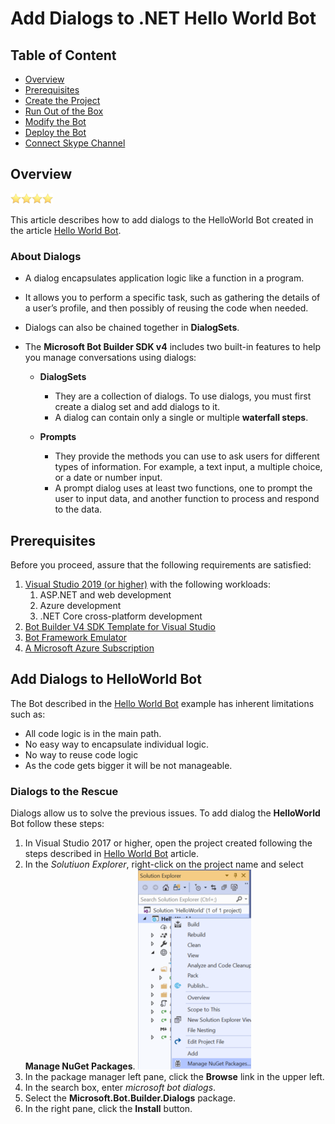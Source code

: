 # Add Dialogs to .NET Hello World Bot

## Table of Content

- [Overview](#overview)
- [Prerequisites](#prerequisites)
- [Create the Project](#create-the-project)
- [Run Out of the Box](#run-out-of-the-box)
- [Modify the Bot](#modify-the-bot)
- [Deploy the Bot](#deploy-the-bot)
- [Connect Skype Channel](#connect-skype-channel)


## Overview

![star](../../Media/Generic/star.png)![star](../../Media/Generic/star.png)![star](../../Media/Generic/star.png)![star](../../Media/Generic/star.png)

This article describes how to add dialogs to the HelloWorld Bot created in the article [Hello World Bot](HelloWorldBot.md).  

### About Dialogs

- A dialog encapsulates application logic like a function in a program.
- It allows you to perform a specific task, such as gathering the details of a user’s profile, and then possibly of reusing the code when needed.
- Dialogs can also be chained together in **DialogSets**.

- The **Microsoft Bot Builder SDK v4** includes two built-in features to help you manage conversations using dialogs:

  - **DialogSets**
    - They are a collection of dialogs. To use dialogs, you must first create a dialog set and add dialogs to it.
    - A dialog can contain only a single or multiple **waterfall steps**.

  - **Prompts**
    - They provide the methods you can use to ask users for different types of information. For example, a text input, a multiple choice, or a date or number input. 
    - A prompt dialog uses at least two functions, one to prompt the user to input data, and another function to process and respond to the data.


## Prerequisites

Before you proceed, assure that the following requirements are satisfied:

1. [Visual Studio 2019 (or higher)](https://visualstudio.microsoft.com/vs/) with the following workloads:
    1. ASP.NET and web development
    1. Azure development
    1. .NET Core cross-platform development
1. [Bot Builder V4 SDK Template for Visual Studio](https://marketplace.visualstudio.com/items?itemName=BotBuilder.botbuilderv4)
1. [Bot Framework Emulator](https://github.com/Microsoft/BotFramework-Emulator/releases/)
1. [A Microsoft Azure Subscription](https://azure.microsoft.com/en-us/free/?v=18.23)

## Add Dialogs to HelloWorld Bot

The Bot described in the [Hello World Bot](HelloWorldBot.md) example has inherent limitations such as:

- All code logic is in the main path.
- No easy way to encapsulate individual logic.
- No way to reuse code logic 
- As the code gets bigger it will be not manageable.

### Dialogs to the Rescue

Dialogs allow us to solve the previous issues. To add dialog the **HelloWorld** Bot follow these steps:

1. In Visual Studio 2017 or higher, open the project created following the steps described in [Hello World Bot](HelloWorldBot.md) article.
1. In the *Solutiuon Explorer*, right-click on the project name and select **Manage NuGet Packages**.
    ![Manage NuGet Packages](../../Media/Examples/Dialogs\NuGetPackages.png)
1. In the package manager left pane, click the **Browse** link in the upper left.
1. In the search box, enter *microsoft bot dialogs*.
1. Select the **Microsoft.Bot.Builder.Dialogs** package.
1. In the right pane, click the **Install** button.

